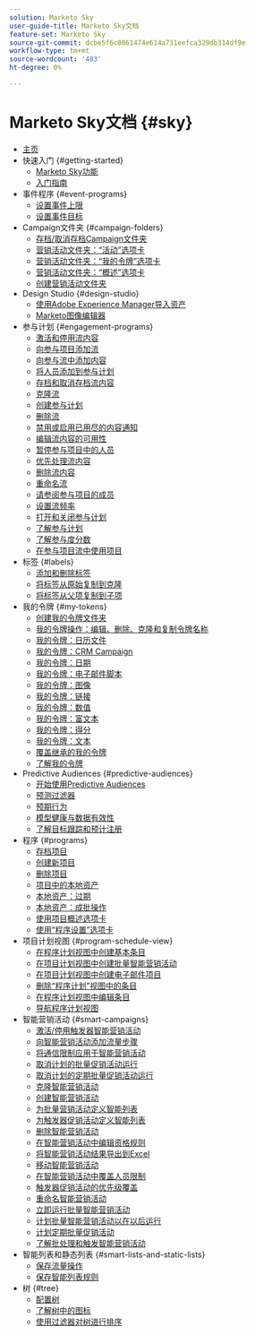 ```yaml
---
solution: Marketo Sky
user-guide-title: Marketo Sky文档
feature-set: Marketo Sky
source-git-commit: dcbe5f6c0061474e614a731eefca329db314df9e
workflow-type: tm+mt
source-wordcount: '483'
ht-degree: 0%

---
```



# Marketo Sky文档 {#sky}

+ [主页](home.md)
+ 快速入门 {#getting-started}
   + [Marketo Sky功能](marketo-sky-features.md)
   + [入门指南](how-to-enable-roles-for-marketo-sky.md)
+ 事件程序 {#event-programs}
   + [设置事件上限](setting-an-event-cap.md)
   + [设置事件目标](setting-event-goals.md)
+ Campaign文件夹 {#campaign-folders}
   + [存档/取消存档Campaign文件夹](archive-unarchive-a-campaign-folder.md)
   + [营销活动文件夹：“活动”选项卡](campaign-folder-activities-tab.md)
   + [营销活动文件夹：“我的令牌”选项卡](campaign-folder-my-tokens-tab.md)
   + [营销活动文件夹：“概述”选项卡](campaign-folder-overview-tab.md)
   + [创建营销活动文件夹](create-a-campaign-folder.md)
+ Design Studio {#design-studio}
   + [使用Adobe Experience Manager导入资产](importing-assets-with-adobe-experience-manager.md)
   + [Marketo图像编辑器](marketo-image-editor.md)
+ 参与计划 {#engagement-programs}
   + [激活和停用流内容](activate-and-deactivate-stream-content.md)
   + [向参与项目添加流](add-a-stream-to-an-engagement-program.md)
   + [向参与流中添加内容](add-content-to-an-engagement-stream.md)
   + [将人员添加到参与计划](add-people-to-an-engagement-program.md)
   + [存档和取消存档流内容](archive-and-unarchive-stream-content.md)
   + [克隆流](clone-a-stream.md)
   + [创建参与计划](create-an-engagement-program.md)
   + [删除流](delete-a-stream.md)
   + [禁用或启用已用尽的内容通知](disable-or-enable-exhausted-content-notifications.md)
   + [编辑流内容的可用性](edit-availability-of-stream-content.md)
   + [暂停参与项目中的人员](pause-people-in-an-engagement-program.md)
   + [优先处理流内容](prioritize-stream-content.md)
   + [删除流内容](remove-stream-content.md)
   + [重命名流](rename-a-stream.md)
   + [请参阅参与项目的成员](see-members-of-an-engagement-program.md)
   + [设置流频率](set-stream-cadence.md)
   + [打开和关闭参与计划](turn-an-engagement-program-on-and-off.md)
   + [了解参与计划](understanding-engagement-programs.md)
   + [了解参与度分数](understanding-the-engagement-score.md)
   + [在参与项目流中使用项目](using-a-program-in-an-engagement-program-stream.md)
+ 标签 {#labels}
   + [添加和删除标签](add-and-remove-labels.md)
   + [将标签从原始复制到克隆](copy-labels-from-original-to-clone.md)
   + [将标签从父项复制到子项](copy-labels-from-parent-to-child.md)
+ 我的令牌 {#my-tokens}
   + [创建我的令牌文件夹](create-my-token-folders.md)
   + [我的令牌操作：编辑、删除、克隆和复制令牌名称](my-token-actions-edit-delete-clone-and-copy-token-names.md)
   + [我的令牌：日历文件](my-token-calendar-file.md)
   + [我的令牌：CRM Campaign](my-token-crm-campaign.md)
   + [我的令牌：日期](my-token-date.md)
   + [我的令牌：电子邮件脚本](my-token-email-script.md)
   + [我的令牌：图像](my-token-image.md)
   + [我的令牌：链接](my-token-link.md)
   + [我的令牌：数值](my-token-number.md)
   + [我的令牌：富文本](my-token-rich-text.md)
   + [我的令牌：得分](my-token-score.md)
   + [我的令牌：文本](my-token-text.md)
   + [覆盖继承的我的令牌](override-an-inherited-my-token.md)
   + [了解我的令牌](understanding-my-tokens.md)
+ Predictive Audiences {#predictive-audiences}
   + [开始使用Predictive Audiences](getting-started-with-predictive-audiences.md)
   + [预测过滤器](predictive-filters.md)
   + [预期行为](expected-behavior.md)
   + [模型健康与数据有效性](model-health-and-data-validity.md)
   + [了解目标跟踪和预计注册](understanding-goal-tracking-and-projected-registrations.md)
+ 程序 {#programs}
   + [存档项目](archive-a-program.md)
   + [创建新项目](create-a-new-program.md)
   + [删除项目](delete-a-program.md)
   + [项目中的本地资产](local-assets-in-a-program.md)
   + [本地资产：过期](local-assets-expiration.md)
   + [本地资产：成批操作](local-assets-mass-actions.md)
   + [使用项目概述选项卡](using-the-program-overview-tab.md)
   + [使用“程序设置”选项卡](using-the-program-setup-tab.md)
+ 项目计划视图 {#program-schedule-view}
   + [在程序计划视图中创建基本条目](create-a-basic-entry-in-program-schedule-view.md)
   + [在项目计划视图中创建批量智能营销活动](create-a-batch-smart-campaign-in-program-schedule-view.md)
   + [在项目计划视图中创建电子邮件项目](create-an-email-program-in-program-schedule-view.md)
   + [删除“程序计划”视图中的条目](delete-an-entry-in-program-schedule-view.md)
   + [在程序计划视图中编辑条目](edit-an-entry-in-program-schedule-view.md)
   + [导航程序计划视图](navigating-program-schedule-view.md)
+ 智能营销活动 {#smart-campaigns}
   + [激活/停用触发器智能营销活动](activate-deactivate-a-trigger-smart-campaign.md)
   + [向智能营销活动添加流量步骤](add-a-flow-step-to-a-smart-campaign.md)
   + [将通信限制应用于智能营销活动](apply-communication-limits-to-a-smart-campaign.md)
   + [取消计划的批量促销活动运行](cancel-a-scheduled-batch-campaign-run.md)
   + [取消计划的定期批量促销活动运行](cancel-a-scheduled-recurring-batch-campaign-run.md)
   + [克隆智能营销活动](clone-a-smart-campaign.md)
   + [创建智能营销活动](create-a-smart-campaign.md)
   + [为批量营销活动定义智能列表](define-a-smart-list-for-a-batch-campaign.md)
   + [为触发器促销活动定义智能列表](define-a-smart-list-for-a-trigger-campaign.md)
   + [删除智能营销活动](delete-a-smart-campaign.md)
   + [在智能营销活动中编辑资格规则](edit-qualification-rules-in-a-smart-campaign.md)
   + [将智能营销活动结果导出到Excel](export-smart-campaign-results-to-excel.md)
   + [移动智能营销活动](move-a-smart-campaign.md)
   + [在智能营销活动中覆盖人员限制](override-person-restrictions-in-a-smart-campaign.md)
   + [触发器促销活动的优先级覆盖](priority-override-for-trigger-campaigns.md)
   + [重命名智能营销活动](rename-a-smart-campaign.md)
   + [立即运行批量智能营销活动](run-a-batch-smart-campaign-now.md)
   + [计划批量智能营销活动以在以后运行](schedule-a-batch-smart-campaign-to-run-later.md)
   + [计划定期批量促销活动](schedule-a-recurring-batch-campaign.md)
   + [了解批处理和触发智能营销活动](understanding-batch-and-trigger-smart-campaigns.md)
+ 智能列表和静态列表 {#smart-lists-and-static-lists}
   + [保存流量操作](save-flow-actions.md)
   + [保存智能列表规则](save-smart-list-rules.md)
+ 树 {#tree}
   + [配置树](configuring-the-tree.md)
   + [了解树中的图标](understanding-icons-in-the-tree.md)
   + [使用过滤器对树进行排序](use-filters-to-sort-the-tree.md)

